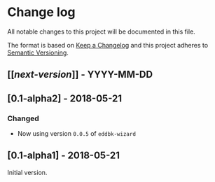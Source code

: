 # Change log
All notable changes to this project will be documented in this file.

The format is based on [Keep a Changelog](http://keepachangelog.com/)
and this project adheres to [Semantic Versioning](http://semver.org/).

## [[*next-version*]] - YYYY-MM-DD

## [0.1-alpha2] - 2018-05-21
### Changed
- Now using version `0.0.5` of `eddbk-wizard`

## [0.1-alpha1] - 2018-05-21
Initial version.
